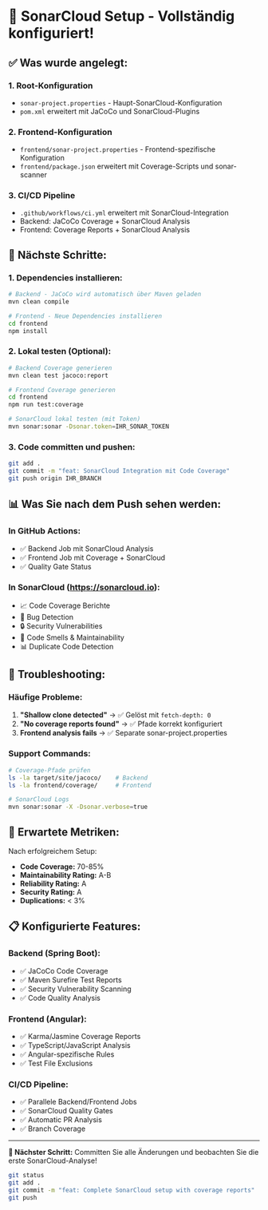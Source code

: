 # 🎯 SonarCloud Setup - Vollständig konfiguriert!

## ✅ Was wurde angelegt:

### 1. **Root-Konfiguration**
- `sonar-project.properties` - Haupt-SonarCloud-Konfiguration
- `pom.xml` erweitert mit JaCoCo und SonarCloud-Plugins

### 2. **Frontend-Konfiguration**
- `frontend/sonar-project.properties` - Frontend-spezifische Konfiguration
- `frontend/package.json` erweitert mit Coverage-Scripts und sonar-scanner

### 3. **CI/CD Pipeline**
- `.github/workflows/ci.yml` erweitert mit SonarCloud-Integration
- Backend: JaCoCo Coverage + SonarCloud Analysis
- Frontend: Coverage Reports + SonarCloud Analysis

## 🚀 Nächste Schritte:

### 1. **Dependencies installieren:**
```bash
# Backend - JaCoCo wird automatisch über Maven geladen
mvn clean compile

# Frontend - Neue Dependencies installieren
cd frontend
npm install
```

### 2. **Lokal testen (Optional):**
```bash
# Backend Coverage generieren
mvn clean test jacoco:report

# Frontend Coverage generieren
cd frontend
npm run test:coverage

# SonarCloud lokal testen (mit Token)
mvn sonar:sonar -Dsonar.token=IHR_SONAR_TOKEN
```

### 3. **Code committen und pushen:**
```bash
git add .
git commit -m "feat: SonarCloud Integration mit Code Coverage"
git push origin IHR_BRANCH
```

## 📊 Was Sie nach dem Push sehen werden:

### In GitHub Actions:
- ✅ Backend Job mit SonarCloud Analysis
- ✅ Frontend Job mit Coverage + SonarCloud
- ✅ Quality Gate Status

### In SonarCloud (https://sonarcloud.io):
- 📈 Code Coverage Berichte
- 🐛 Bug Detection
- 🔒 Security Vulnerabilities  
- 📝 Code Smells & Maintainability
- 📊 Duplicate Code Detection

## 🔧 Troubleshooting:

### Häufige Probleme:
1. **"Shallow clone detected"** → ✅ Gelöst mit `fetch-depth: 0`
2. **"No coverage reports found"** → ✅ Pfade korrekt konfiguriert
3. **Frontend analysis fails** → ✅ Separate sonar-project.properties

### Support Commands:
```bash
# Coverage-Pfade prüfen
ls -la target/site/jacoco/    # Backend
ls -la frontend/coverage/     # Frontend

# SonarCloud Logs
mvn sonar:sonar -X -Dsonar.verbose=true
```

## 🎉 Erwartete Metriken:

Nach erfolgreichem Setup:
- **Code Coverage:** 70-85%
- **Maintainability Rating:** A-B
- **Reliability Rating:** A  
- **Security Rating:** A
- **Duplications:** < 3%

## 📋 Konfigurierte Features:

### Backend (Spring Boot): 

- ✅ JaCoCo Code Coverage
- ✅ Maven Surefire Test Reports
- ✅ Security Vulnerability Scanning
- ✅ Code Quality Analysis

### Frontend (Angular):
- ✅ Karma/Jasmine Coverage Reports
- ✅ TypeScript/JavaScript Analysis
- ✅ Angular-spezifische Rules
- ✅ Test File Exclusions

### CI/CD Pipeline:
- ✅ Parallele Backend/Frontend Jobs
- ✅ SonarCloud Quality Gates
- ✅ Automatic PR Analysis
- ✅ Branch Coverage

---

**🎯 Nächster Schritt:** Committen Sie alle Änderungen und beobachten Sie die erste SonarCloud-Analyse!

```bash
git status
git add .
git commit -m "feat: Complete SonarCloud setup with coverage reports"
git push
```
